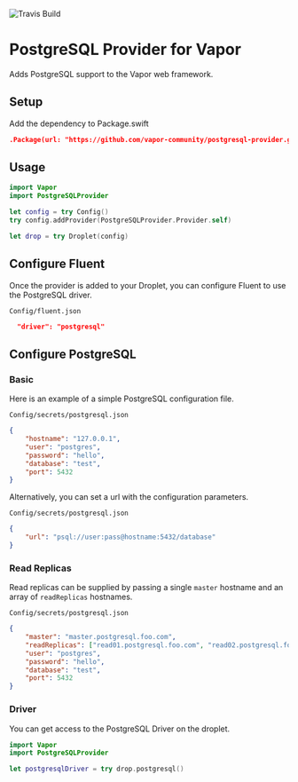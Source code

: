 ![Travis Build](https://travis-ci.org/vapor-community/postgresql-provider.svg?branch=master)

# PostgreSQL Provider for Vapor
Adds PostgreSQL support to the Vapor web framework.

## Setup
Add the dependency to Package.swift

```JSON
.Package(url: "https://github.com/vapor-community/postgresql-provider.git", majorVersion: 2, minor: 0)
```

## Usage

```swift
import Vapor
import PostgreSQLProvider

let config = try Config()
try config.addProvider(PostgreSQLProvider.Provider.self)

let drop = try Droplet(config)
```

## Configure Fluent
Once the provider is added to your Droplet, you can configure Fluent to use the PostgreSQL driver.

 `Config/fluent.json`
 
```json
  "driver": "postgresql"
```

## Configure PostgreSQL
### Basic
Here is an example of a simple PostgreSQL configuration file.

 `Config/secrets/postgresql.json`
 
```json
{
    "hostname": "127.0.0.1",
    "user": "postgres",
    "password": "hello",
    "database": "test",
    "port": 5432
}
```

Alternatively, you can set a url with the configuration parameters.

 `Config/secrets/postgresql.json`
 
```json
{
    "url": "psql://user:pass@hostname:5432/database"
}
```

### Read Replicas
Read replicas can be supplied by passing a single `master` hostname and an array of `readReplicas` hostnames.

 `Config/secrets/postgresql.json`
 
```json
{
    "master": "master.postgresql.foo.com",
    "readReplicas": ["read01.postgresql.foo.com", "read02.postgresql.foo.com"],
    "user": "postgres",
    "password": "hello",
    "database": "test",
    "port": 5432
}
```

### Driver
You can get access to the PostgreSQL Driver on the droplet.

```swift
import Vapor
import PostgreSQLProvider

let postgresqlDriver = try drop.postgresql()
```
